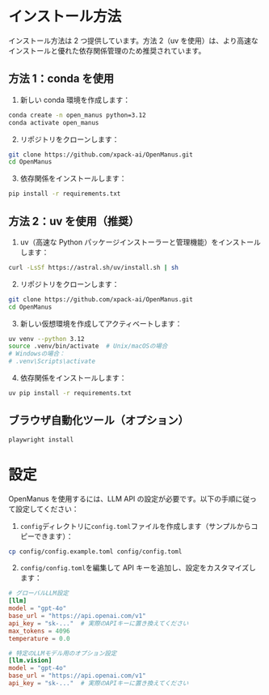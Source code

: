 # インストール方法

インストール方法は 2 つ提供しています。方法 2（uv を使用）は、より高速なインストールと優れた依存関係管理のため推奨されています。

## 方法 1：conda を使用

1. 新しい conda 環境を作成します：

```bash
conda create -n open_manus python=3.12
conda activate open_manus
```

2. リポジトリをクローンします：

```bash
git clone https://github.com/xpack-ai/OpenManus.git
cd OpenManus
```

3. 依存関係をインストールします：

```bash
pip install -r requirements.txt
```

## 方法 2：uv を使用（推奨）

1. uv（高速な Python パッケージインストーラーと管理機能）をインストールします：

```bash
curl -LsSf https://astral.sh/uv/install.sh | sh
```

2. リポジトリをクローンします：

```bash
git clone https://github.com/xpack-ai/OpenManus.git
cd OpenManus
```

3. 新しい仮想環境を作成してアクティベートします：

```bash
uv venv --python 3.12
source .venv/bin/activate  # Unix/macOSの場合
# Windowsの場合：
# .venv\Scripts\activate
```

4. 依存関係をインストールします：

```bash
uv pip install -r requirements.txt
```

## ブラウザ自動化ツール（オプション）

```bash
playwright install
```

# 設定

OpenManus を使用するには、LLM API の設定が必要です。以下の手順に従って設定してください：

1. `config`ディレクトリに`config.toml`ファイルを作成します（サンプルからコピーできます）：

```bash
cp config/config.example.toml config/config.toml
```

2. `config/config.toml`を編集して API キーを追加し、設定をカスタマイズします：

```toml
# グローバルLLM設定
[llm]
model = "gpt-4o"
base_url = "https://api.openai.com/v1"
api_key = "sk-..."  # 実際のAPIキーに置き換えてください
max_tokens = 4096
temperature = 0.0

# 特定のLLMモデル用のオプション設定
[llm.vision]
model = "gpt-4o"
base_url = "https://api.openai.com/v1"
api_key = "sk-..."  # 実際のAPIキーに置き換えてください
```
